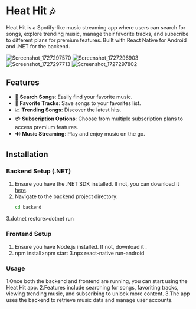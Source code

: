 # Heat Hit 🎶

Heat Hit is a Spotify-like music streaming app where users can search for songs, explore trending music, manage their favorite tracks, and subscribe to different plans for premium features. Built with React Native for Android and .NET for the backend.

![Screenshot_1727297570](https://github.com/user-attachments/assets/77c3e0c0-4b8e-43d0-b75c-f7db85ce8dfa)
![Screenshot_1727296903](https://github.com/user-attachments/assets/20648f90-88e2-4539-b0e7-8ce1ab0d741f)
![Screenshot_1727297713](https://github.com/user-attachments/assets/fffa2986-ac59-4419-8bdc-840f1403a816)
![Screenshot_1727297802](https://github.com/user-attachments/assets/79918a69-d97a-407c-88b1-74df3380d0e2)

## Features
- 🎵 **Search Songs**: Easily find your favorite music.
- 🌟 **Favorite Tracks**: Save songs to your favorites list.
- 📈 **Trending Songs**: Discover the latest hits.
- 💳 **Subscription Options**: Choose from multiple subscription plans to access premium features.
- 🔊 **Music Streaming**: Play and enjoy music on the go.
  
## Installation

### Backend Setup (.NET)
1. Ensure you have the .NET SDK installed. If not, you can download it [here](https://dotnet.microsoft.com/download).
2. Navigate to the backend project directory:
   ```bash
   cd backend
3.dotnet restore>dotnet run
### Frontend Setup 
1. Ensure you have Node.js installed. If not, download it .
2. npm install>npm start
3.npx react-native run-android
### Usage
1.Once both the backend and frontend are running, you can start using the Heat Hit app.
2.Features include searching for songs, favoriting tracks, viewing trending music, and subscribing to unlock more content.
3.The app uses the backend to retrieve music data and manage user accounts.
